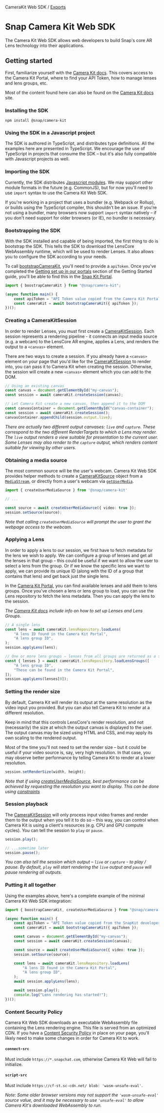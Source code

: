 CameraKit Web SDK / [Exports](modules.md)

# Snap Camera Kit Web SDK

The Camera Kit Web SDK allows web developers to build Snap's core AR Lens technology into their applications.

## Getting started

First, familiarize yourself with the [Camera Kit docs](https://docs.snap.com/camera-kit/home). This covers access to the Camera Kit Portal, where to find your API Token, how to manage lenses and lens groups, etc.

Most of the content found here can also be found on the [Camera Kit docs](https://docs.snap.com/camera-kit/quick-start/integrate-sdk/integrate-sdk-web/web-configuration) site.

### Installing the SDK

```
npm install @snap/camera-kit
```

### Using the SDK in a Javascript project

The SDK is authored in TypeScript, and distributes type definitions. All the examples here are presented in TypeScript. We encourage the use of TypeScript in projects that consume the SDK – but it's also fully compatible with Javascript projects as well.

### Importing the SDK

Currently, the SDK distributes [Javascript modules](https://developer.mozilla.org/en-US/docs/Web/JavaScript/Guide/Modules). We may support other module formats in the future (e.g. CommonJS), but for now you'll need to use `import` syntax to use the Camera Kit Web SDK.

If you're working in a project that uses a bundler (e.g. Webpack or Rollup), or builds using the TypeScript compiler, this shouldn't be an issue. If you're not using a bundler, many browsers now support `import` syntax natively – if you don't need support for older browsers (or IE), no bundler is necessary.

### Bootstrapping the SDK

With the SDK installed and capable of being imported, the first thing to do is bootstrap the SDK. This tells the SDK to download the LensCore WebAssembly runtime, which will be used to render Lenses. It also allows you to configure the SDK according to your needs.

To call [bootstrapCameraKit](modules.md#bootstrapcamerakit), you'll need to provide a `apiToken`. Once you've completed the [Getting set up in our portals](https://docs.snap.com/camera-kit/guides/quick-start/integrate-sdk/setting-up-accounts) section of the Getting Started guide, you'll be able to find this in the [Snap Kit Portal](https://devportal.snap.com/manage).

```ts
import { boostrapCameraKit } from "@snap/camera-kit";

(async function main() {
    const apiToken = "API Token value copied from the Camera Kit Portal";
    const cameraKit = await bootstrapCameraKit({ apiToken });
})();
```

### Creating a CameraKitSession

In order to render Lenses, you must first create a [CameraKitSession](classes/CameraKitSession.md). Each session represents a rendering pipeline - it connects an input media source (e.g. a webcam) to the LensCore AR engine, applies a Lens, and renders the output to a `<canvas>` element.

There are two ways to create a session. If you already have a `<canvas>` element on your page that you'd like for the [CameraKitSession](classes/CameraKitSession.md) to render into, you can pass it to Camera Kit when creating the session. Otherwise, the session will create a new `<canvas>` element which you can add to the DOM.

```ts
// Using an existing canvas
const canvas = document.getElementById("my-canvas");
const session = await cameraKit.createSession(canvas);

// Let Camera Kit create a new canvas, then append it to the DOM
const canvasContainer = document.getElementById("canvas-container");
const session = await cameraKit.createSession();
canvasContainer.appendChild(session.output.live);
```

_There are actually two different output canvases: `live` and `capture`. These correspond to the two different RenderTargets to which a Lens may render. The `live` output renders a view suitable for presentation to the current user. Some Lenses may also render to the `capture` output, which renders content suitable for viewing by other users._

### Obtaining a media source

The most common source will be the user's webcam. Camera Kit Web SDK provides helper methods to create a [CameraKitSource](classes/CameraKitSource.md) object from
a [`MediaStream`](https://developer.mozilla.org/en-US/docs/Web/API/MediaStream/MediaStream), or directly from a user's webcam via [`getUserMedia`](https://developer.mozilla.org/en-US/docs/Web/API/MediaDevices/getUserMedia).

```ts
import { createUserMediaSource } from '@snap/camera-kit'

// ...

const source = await createUserMediaSource({ video: true });
session.setSource(source);
```

_Note that calling `createUserMediaSource` will prompt the user to grant the webpage access to the webcam._

### Applying a Lens

In order to apply a lens to our session, we first have to fetch metadata for the lens we wish to apply. We can configure a group of lenses and get all the lenses in that group – this could be useful if we want to allow the user to select a lens from the group. Or if we know the specific lens we want to apply, we can provide its unique ID (along with the ID of a group that contains that lens) and get back just the single lens.

In the [Camera Kit Portal](https://camera-kit.snapchat.com/), you can find available lenses and add them to lens groups. Once you've chosen a lens or lens group to load, you can use the Lens repository to fetch the lens metadata. Then you can apply the lens to the session.

_The [Camera Kit docs](https://docs.snap.com/camera-kit/guides/quick-start/build-manage-ar-content/camera-kit-portal) include info on how to set up Lenses and Lens Groups._

```ts
// A single lens
const lens = await cameraKit.lensRepository.loadLens(
    "A lens ID found in the Camera Kit Portal",
    "A lens group ID",
);
session.applyLens(lens);

// One or more lens groups – lenses from all groups are returned as a single array of lenses.
const { lenses } = await cameraKit.lensRepository.loadLensGroups([
    "A lens group ID",
    "These can be found in the Camera Kit Portal",
]);
session.applyLens(lenses[0]);
```

### Setting the render size

By default, Camera Kit will render its output at the same resolution as the video input you provided. But you can also tell Camera Kit to render at a different resolution.

Keep in mind that this controls LensCore's render resolution, and not (necessarily) the size at which the output canvas is displayed to the user. The output canvas may be sized using HTML and CSS, and may apply its own scaling to the rendered output.

Most of the time you'll not need to set the render size – but it could be useful if your video source is, say, very high resolution. In that case, you may observe better performance by telling Camera Kit to render at a lower resolution.

```ts
session.setRenderSize(width, height);
```

_Note that if using [createUserMediaSource](modules.md#createusermediasource), best performance can be achieved by requesting the resolution you want to display. This can be done using [constraints](https://developer.mozilla.org/en-US/docs/Web/API/MediaDevices/getUserMedia#parameters)_

### Session playback

The [CameraKitSession](classes/CameraKitSession.md) will only process input video frames and render them to the output when you tell it to do so – this way, you can control when Camera Kit is using a client's resources (e.g. CPU and GPU compute cycles). You can tell the session to `play` or `pause`.

```ts
session.play();

// ...sometime later
session.pause();
```

_You can also tell the session which output – `live` or `capture` - to play / pause. By default, `play` will start rendering the `live` output and `pause` will pause rendering all outputs._

### Putting it all together

Using the examples above, here's a complete example of the minimal Camera Kit Web SDK integration:

```ts
import { boostrapCameraKit, createUserMediaSource } from "@snap/camera-kit";

(async function main() {
    const apiToken = "API Token value copied from the SnapKit developer portal";
    const cameraKit = await bootstrapCameraKit({ apiToken });

    const canvas = document.getElementById("my-canvas");
    const session = await cameraKit.createSession(canvas);

    const source = await createUserMediaSource({ video: true });
    session.setSource(source);

    const lens = await cameraKit.lensRepository.loadLens(
        "A lens ID found in the Camera Kit Portal",
        "A lens group ID",
    );
    await session.applyLens(lens);

    await session.play();
    console.log("Lens rendering has started!");
})();
```

### Content Security Policy

Camera Kit Web SDK downloads an executable WebAssembly file containing the Lens rendering engine. This file is served from an optimized CDN. If you have a [Content Security Policy](https://developer.mozilla.org/en-US/docs/Web/HTTP/Headers/Content-Security-Policy) in place on your page, you'll likely need to make some changes in order for Camera Kit to work.

#### `connect-src`
Must include `https://*.snapchat.com`, otherwise Camera Kit Web will fail to initialize.

#### `script-src`
Must include `https://cf-st.sc-cdn.net/ blob: 'wasm-unsafe-eval'`.

_Note: Some older browser versions may not support the `'wasm-unsafe-eval'` source value, and it may be necessary to use `'unsafe-eval'` to allow Camera Kit's downloaded WebAssembly to run._
